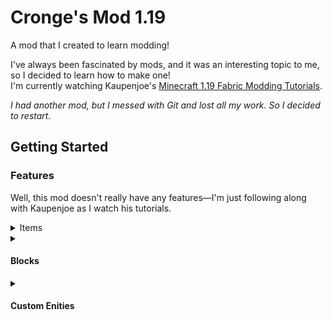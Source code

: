 <div>
  
<h1>Cronge's Mod 1.19</h1>
  
A mod that I created to learn modding!

</div>

I've always been fascinated by mods, and it was an interesting topic to me, so I decided to learn how to make one! <br/>
I'm currently watching Kaupenjoe's [Minecraft 1.19 Fabric Modding Tutorials](https://www.youtube.com/playlist?list=PLKGarocXCE1EeLZggaXPJaARxnAbUD8Y_).

*I had another mod, but I messed with Git and lost all my work. So I decided to restart.*

</div>

## Getting Started

### Features
Well, this mod doesn't really have any features—I'm just following along with Kaupenjoe as I watch his tutorials.

<details>
<summary> Items </summary>
  
*None at the moment*

</details>
<details>
<summary> 
  
#### Blocks 
  
</summary>
  
*None at the moment*
  
</details>
<details>
<summary> 
  
#### Custom Enities
  
</summary>
  
*None at the moment*
  
<details>

### Installation

*I do not plan on releasing the mod yet, but I might consider releasing it in the future.*

</div>

